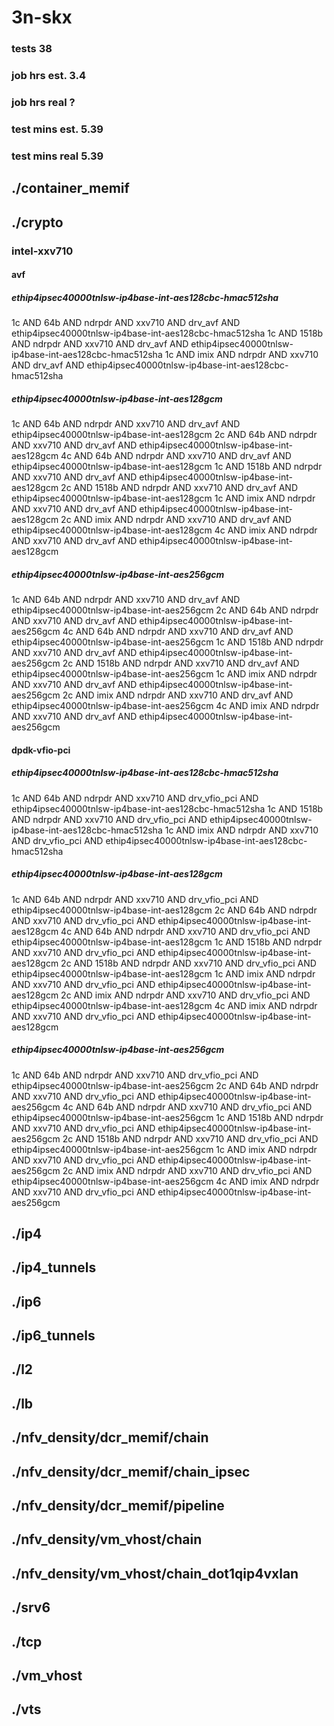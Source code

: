 # 3n-skx
### tests 38
### job hrs est. 3.4
### job hrs real ?
### test mins est. 5.39
### test mins real 5.39
## ./container_memif
## ./crypto
### intel-xxv710
#### avf
##### ethip4ipsec40000tnlsw-ip4base-int-aes128cbc-hmac512sha
1c AND 64b AND ndrpdr AND xxv710 AND drv_avf AND ethip4ipsec40000tnlsw-ip4base-int-aes128cbc-hmac512sha
1c AND 1518b AND ndrpdr AND xxv710 AND drv_avf AND ethip4ipsec40000tnlsw-ip4base-int-aes128cbc-hmac512sha
1c AND imix AND ndrpdr AND xxv710 AND drv_avf AND ethip4ipsec40000tnlsw-ip4base-int-aes128cbc-hmac512sha
##### ethip4ipsec40000tnlsw-ip4base-int-aes128gcm
1c AND 64b AND ndrpdr AND xxv710 AND drv_avf AND ethip4ipsec40000tnlsw-ip4base-int-aes128gcm
2c AND 64b AND ndrpdr AND xxv710 AND drv_avf AND ethip4ipsec40000tnlsw-ip4base-int-aes128gcm
4c AND 64b AND ndrpdr AND xxv710 AND drv_avf AND ethip4ipsec40000tnlsw-ip4base-int-aes128gcm
1c AND 1518b AND ndrpdr AND xxv710 AND drv_avf AND ethip4ipsec40000tnlsw-ip4base-int-aes128gcm
2c AND 1518b AND ndrpdr AND xxv710 AND drv_avf AND ethip4ipsec40000tnlsw-ip4base-int-aes128gcm
1c AND imix AND ndrpdr AND xxv710 AND drv_avf AND ethip4ipsec40000tnlsw-ip4base-int-aes128gcm
2c AND imix AND ndrpdr AND xxv710 AND drv_avf AND ethip4ipsec40000tnlsw-ip4base-int-aes128gcm
4c AND imix AND ndrpdr AND xxv710 AND drv_avf AND ethip4ipsec40000tnlsw-ip4base-int-aes128gcm
##### ethip4ipsec40000tnlsw-ip4base-int-aes256gcm
1c AND 64b AND ndrpdr AND xxv710 AND drv_avf AND ethip4ipsec40000tnlsw-ip4base-int-aes256gcm
2c AND 64b AND ndrpdr AND xxv710 AND drv_avf AND ethip4ipsec40000tnlsw-ip4base-int-aes256gcm
4c AND 64b AND ndrpdr AND xxv710 AND drv_avf AND ethip4ipsec40000tnlsw-ip4base-int-aes256gcm
1c AND 1518b AND ndrpdr AND xxv710 AND drv_avf AND ethip4ipsec40000tnlsw-ip4base-int-aes256gcm
2c AND 1518b AND ndrpdr AND xxv710 AND drv_avf AND ethip4ipsec40000tnlsw-ip4base-int-aes256gcm
1c AND imix AND ndrpdr AND xxv710 AND drv_avf AND ethip4ipsec40000tnlsw-ip4base-int-aes256gcm
2c AND imix AND ndrpdr AND xxv710 AND drv_avf AND ethip4ipsec40000tnlsw-ip4base-int-aes256gcm
4c AND imix AND ndrpdr AND xxv710 AND drv_avf AND ethip4ipsec40000tnlsw-ip4base-int-aes256gcm
#### dpdk-vfio-pci
##### ethip4ipsec40000tnlsw-ip4base-int-aes128cbc-hmac512sha
1c AND 64b AND ndrpdr AND xxv710 AND drv_vfio_pci AND ethip4ipsec40000tnlsw-ip4base-int-aes128cbc-hmac512sha
1c AND 1518b AND ndrpdr AND xxv710 AND drv_vfio_pci AND ethip4ipsec40000tnlsw-ip4base-int-aes128cbc-hmac512sha
1c AND imix AND ndrpdr AND xxv710 AND drv_vfio_pci AND ethip4ipsec40000tnlsw-ip4base-int-aes128cbc-hmac512sha
##### ethip4ipsec40000tnlsw-ip4base-int-aes128gcm
1c AND 64b AND ndrpdr AND xxv710 AND drv_vfio_pci AND ethip4ipsec40000tnlsw-ip4base-int-aes128gcm
2c AND 64b AND ndrpdr AND xxv710 AND drv_vfio_pci AND ethip4ipsec40000tnlsw-ip4base-int-aes128gcm
4c AND 64b AND ndrpdr AND xxv710 AND drv_vfio_pci AND ethip4ipsec40000tnlsw-ip4base-int-aes128gcm
1c AND 1518b AND ndrpdr AND xxv710 AND drv_vfio_pci AND ethip4ipsec40000tnlsw-ip4base-int-aes128gcm
2c AND 1518b AND ndrpdr AND xxv710 AND drv_vfio_pci AND ethip4ipsec40000tnlsw-ip4base-int-aes128gcm
1c AND imix AND ndrpdr AND xxv710 AND drv_vfio_pci AND ethip4ipsec40000tnlsw-ip4base-int-aes128gcm
2c AND imix AND ndrpdr AND xxv710 AND drv_vfio_pci AND ethip4ipsec40000tnlsw-ip4base-int-aes128gcm
4c AND imix AND ndrpdr AND xxv710 AND drv_vfio_pci AND ethip4ipsec40000tnlsw-ip4base-int-aes128gcm
##### ethip4ipsec40000tnlsw-ip4base-int-aes256gcm
1c AND 64b AND ndrpdr AND xxv710 AND drv_vfio_pci AND ethip4ipsec40000tnlsw-ip4base-int-aes256gcm
2c AND 64b AND ndrpdr AND xxv710 AND drv_vfio_pci AND ethip4ipsec40000tnlsw-ip4base-int-aes256gcm
4c AND 64b AND ndrpdr AND xxv710 AND drv_vfio_pci AND ethip4ipsec40000tnlsw-ip4base-int-aes256gcm
1c AND 1518b AND ndrpdr AND xxv710 AND drv_vfio_pci AND ethip4ipsec40000tnlsw-ip4base-int-aes256gcm
2c AND 1518b AND ndrpdr AND xxv710 AND drv_vfio_pci AND ethip4ipsec40000tnlsw-ip4base-int-aes256gcm
1c AND imix AND ndrpdr AND xxv710 AND drv_vfio_pci AND ethip4ipsec40000tnlsw-ip4base-int-aes256gcm
2c AND imix AND ndrpdr AND xxv710 AND drv_vfio_pci AND ethip4ipsec40000tnlsw-ip4base-int-aes256gcm
4c AND imix AND ndrpdr AND xxv710 AND drv_vfio_pci AND ethip4ipsec40000tnlsw-ip4base-int-aes256gcm
## ./ip4
## ./ip4_tunnels
## ./ip6
## ./ip6_tunnels
## ./l2
## ./lb
## ./nfv_density/dcr_memif/chain
## ./nfv_density/dcr_memif/chain_ipsec
## ./nfv_density/dcr_memif/pipeline
## ./nfv_density/vm_vhost/chain
## ./nfv_density/vm_vhost/chain_dot1qip4vxlan
## ./srv6
## ./tcp
## ./vm_vhost
## ./vts
